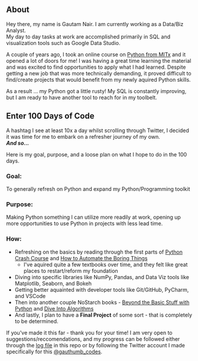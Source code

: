 ## About

Hey there, my name is Gautam Nair. I am currently working as a Data/Biz Analyst.  
My day to day tasks at work are accomplished primarily in SQL and visualization tools such as Google Data Studio.


A couple of years ago, I took an online course on [Python from MITx](https://www.edx.org/course/introduction-to-computer-science-and-programming-7) and it opened a lot of doors for me!
I was having a great time learning the material and was excited to find opportunities to apply what I had learned.
Despite getting a new job that was more technically demanding, it proved difficult to find/create projects that would benefit from my newly aquired Python skills.

As a result ... my Python got a little rusty! My SQL is constantly improving, but I am ready to have another tool to reach for in my toolbelt.

## Enter 100 Days of Code

A hashtag I see at least 10x a day whilst scrolling through Twitter, I decided it was time for me to embark on a refresher journey of my own.  
***And so...***

Here is my goal, purpose, and a loose plan on what I hope to do in the 100 days.

### Goal:
To generally refresh on Python and expand my Python/Programming toolkit

### Purpose: 
Making Python something I can utilize more readily at work, opening up more opportunities to use Python in projects with less lead time.

### How:
- Refreshing on the basics by reading through the first parts of [Python Crash Course](https://nostarch.com/pythoncrashcourse2e) and [How to Automate the Boring Things](https://nostarch.com/automatestuff2)
  - I've aquired quite a few textbooks over time, and they felt like great places to restart/reform my foundation
- Diving into specific libraries like NumPy, Pandas, and Data Viz tools like Matplotlib, Seaborn, and Bokeh
- Getting better aquainted with developer tools like Git/GitHub, PyCharm, and VSCode
- Then into another couple NoStarch books - [Beyond the Basic Stuff with Python](https://nostarch.com/beyond-basic-stuff-python) and [Dive Into Algorithms](https://nostarch.com/Dive-Into-Algorithms)
- And lastly, I plan to have a **Final Project** of some sort - that is completely to be determined.

If you've made it this far - thank you for your time! I am very open to suggestions/reccomendations, and my progress can be followed either through the [log file](https://github.com/g-nair/learning/blob/master/100-days-of-code/log.md) in this repo
or by following the Twitter account I made specifically for this [@gauthumb_codes](https://twitter.com/gauthumb_codes).
